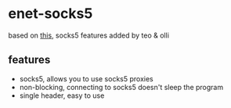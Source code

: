 # enet-socks5

based on [this](https://github.com/zpl-c/enet), socks5 features added by teo & olli

## features
* socks5, allows you to use socks5 proxies
* non-blocking, connecting to socks5 doesn't sleep the program
* single header, easy to use
